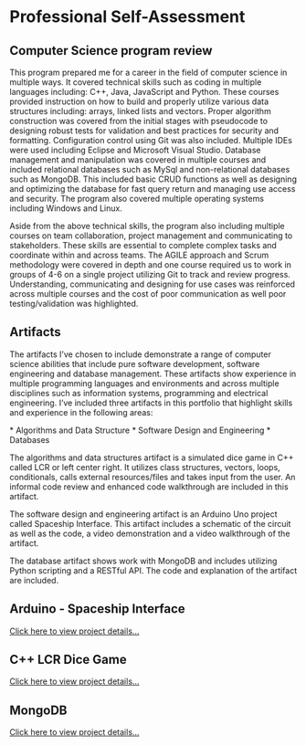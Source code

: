 # Professional Self-Assessment
## Computer Science program review

<p>	This program prepared me for a career in the field of computer science in multiple ways. It covered technical skills such as coding in multiple languages including: C++, Java, JavaScript and Python. These courses provided instruction on how to build and properly utilize various data structures including: arrays, linked lists and vectors. Proper algorithm construction was covered from the initial stages with pseudocode to designing robust tests for validation and best practices for security and formatting. Configuration control using Git was also included. Multiple IDEs were used including Eclipse and Microsoft Visual Studio. Database management and manipulation was covered in multiple courses and included relational databases such as MySql and non-relational databases such as MongoDB. This included basic CRUD functions as well as designing and optimizing the database for fast query return and managing use access and security. The program also covered multiple operating systems including Windows and Linux.</p>

<p>	Aside from the above technical skills, the program also including multiple courses on team collaboration, project management and communicating to stakeholders. These skills are essential to complete complex tasks and coordinate within and across teams. The AGILE approach and Scrum methodology were covered in depth and one course required us to work in groups of 4-6 on a single project utilizing Git to track and review progress. Understanding, communicating and designing for use cases was reinforced across multiple courses and the cost of poor communication as well poor testing/validation was highlighted.</p>

## Artifacts
<p>     The artifacts I’ve chosen to include demonstrate a range of computer science abilities that include pure software development, software engineering and database management. These artifacts show experience in multiple programming languages and environments and across multiple disciplines such as information systems, programming and electrical engineering. I’ve included three artifacts in this portfolio that highlight skills and experience in the following areas: </p>
* Algorithms and Data Structure
* Software Design and Engineering
* Databases 

<p>     The algorithms and data structures artifact is a simulated dice game in C++ called LCR or left center right. It utilizes class structures, vectors, loops, conditionals, calls external resources/files and takes input from the user. An informal code review and enhanced code walkthrough are included in this artifact. </p>

<p>The software design and engineering artifact is an Arduino Uno project called Spaceship Interface. This artifact includes a schematic of the circuit as well as the code, a video demonstration and a video walkthrough of the artifact.</p>

<p>The database artifact shows work with MongoDB and includes utilizing Python scripting and a RESTful API. The code and explanation of the artifact are included.</p>


## Arduino - Spaceship Interface

<a href = "arduino.md"> Click here to view project details... </a>

## C++ LCR Dice Game

<a href = "lcr.md"> Click here to view project details... </a>

## MongoDB

<a href = "mongo.md"> Click here to view project details... </a>
